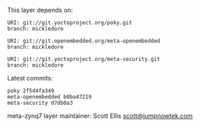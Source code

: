 This layer depends on:

    URI: git://git.yoctoproject.org/poky.git
    branch: mickledore

    URI: git://git.openembedded.org/meta-openembedded
    branch: mickledore

    URI: git://git.yoctoproject.org/meta-security.git
    branch: mickledore

Latest commits:

    poky 2f5d4fa349
    meta-openembedded b0ba47219
    meta-security d7db0a3

meta-zynq7 layer maintainer: Scott Ellis <scott@jumpnowtek.com>
